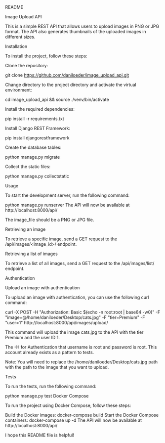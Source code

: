 README

Image Upload API

This is a simple REST API that allows users to upload images in PNG or JPG format. The API also generates thumbnails of the uploaded images in different sizes.

Installation

To install the project, follow these steps:

Clone the repository:

git clone https://github.com/daniloeder/image_upload_api.git


Change directory to the project directory and activate the virtual environment:

cd image_upload_api && source ./venv/bin/activate


Install the required dependencies:

pip install -r requirements.txt


Install Django REST Framework:

pip install djangorestframework


Create the database tables:

python manage.py migrate


Collect the static files:

python manage.py collectstatic


Usage

To start the development server, run the following command:

python manage.py runserver
The API will now be available at http://localhost:8000/api/

The image_file should be a PNG or JPG file.

Retrieving an image

To retrieve a specific image, send a GET request to the /api/images/<image_id>/ endpoint.

Retrieving a list of images

To retrieve a list of all images, send a GET request to the /api/images/list/ endpoint.

Authentication

Upload an image with authentication

To upload an image with authentication, you can use the following curl command:

curl -X POST   -H "Authorization: Basic $(echo -n root:root | base64 -w0)"   -F "image=@/home/daniloeder/Desktop/cats.jpg"   -F "tier=Premium"   -F "user=1"   http://localhost:8000/api/images/upload/

This command will upload the image cats.jpg to the API with the tier Premium and the user ID 1.

The -H for Authentication that username is root and password is root. This account already exists as a pattern to tests.

Note: You will need to replace the /home/daniloeder/Desktop/cats.jpg path with the path to the image that you want to upload.



Tests

To run the tests, run the following command:

python manage.py test
Docker Compose

To run the project using Docker Compose, follow these steps:

Build the Docker images:
docker-compose build
Start the Docker Compose containers:
docker-compose up -d
The API will now be available at http://localhost:8000/api/

I hope this README file is helpful!
